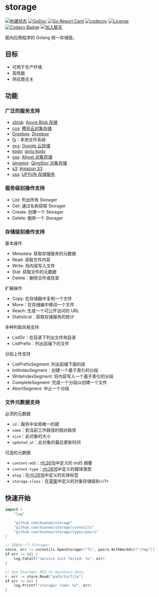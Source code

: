 # storage

[![构建状态](https://travis-ci.com/Xuanwo/storage.svg?branch=master)](https://travis-ci.com/Xuanwo/storage) [![GoDoc](https://godoc.org/github.com/Xuanwo/storage?status.svg)](https://godoc.org/github.com/Xuanwo/storage) [![Go Report Card](https://goreportcard.com/badge/github.com/Xuanwo/storage)](https://goreportcard.com/report/github.com/Xuanwo/storage) [![codecov](https://codecov.io/gh/Xuanwo/storage/branch/master/graph/badge.svg)](https://codecov.io/gh/Xuanwo/storage) [![License](https://img.shields.io/badge/license-apache%20v2-blue.svg)](https://github.com/Xuanwo/storage/blob/master/LICENSE) [![Codacy Badge](https://api.codacy.com/project/badge/Grade/15867a455afc4f24a763a5ed1011e05a)](https://app.codacy.com/manual/Xuanwo/storage?utm_source=github.com&utm_medium=referral&utm_content=Xuanwo/storage&utm_campaign=Badge_Grade_Settings) [![加入聊天](https://img.shields.io/badge/chat-online-blue?style=flat&logo=telegram)](https://t.me/storage_dev)

面向应用程序的 Golang 统一存储层。

## 目标

- 可用于生产环境
- 高性能
- 供应商无关

## 功能

### 广泛的服务支持

- [zblob](./services/azblob/): [Azure Blob 存储](https://docs.microsoft.com/en-us/azure/storage/blobs/)
- [cos](./services/cos/): [腾讯云对象存储](https://cloud.tencent.com/product/cos)
- [Dropbox](./services/dropbox/): [Dropbox](https://www.dropbox.com)
- [fs](./services/fs/)：本地文件系统
- [gcs](./services/gcs/): [Google 云存储](https://cloud.google.com/storage/)
- [kodo](./services/kodo/): [qiniu kodo](https://www.qiniu.com/products/kodo)
- [oss](./services/oss/): [Aliyun 对象存储](https://www.aliyun.com/product/oss)
- [qingstor](./services/qingstor/): [QingStor 对象存储](https://www.qingcloud.com/products/qingstor/)
- [s3](./services/s3/): [Amazon S3](https://aws.amazon.com/s3/)
- [uss](./services/uss/): [UPYUN 存储服务](https://www.upyun.com/products/file-storage)

### 服务级别操作支持

- List: 列出所有 Storager
- Get: 通过名称获取 Storager
- Create: 创建一个 Storager
- Delete: 删除一个 Storager

### 存储级别操作支持

基本操作

- Metadata: 获取存储服务的元数据
- Read: 读取文件内容
- Write: 将内容写入文件
- Stat: 获取文件的元数据
- Delete：删除文件或目录

扩展操作

- Copy: 在存储器中复制一个文件
- Move：在存储器中移动一个文件
- Reach: 生成一个可公开访问的 URL
- Statistical：获取存储服务的统计

多种列取风格支持

- ListDir：在目录下列出文件和目录
- ListPrefix：列出前缀下的文件

分段上传支持

- ListPrefixSegment: 列出前缀下面的段
- InitIndexSegment：创建一个基于索引的分段
- WriteIndexSegment: 将内容写入一个基于索引的分段
- CompleteSegment: 完成一个分段以创建一个文件
- AbortSegment: 中止一个分段

### 文件元数据支持

必须的元数据

- `id`：服务中全局唯一的键
- `name`：到当前工作路径的相对路径
- `size`：此对象的大小
- `updated_at`：此对象的最后更新时间

可选的元数据

- `content-md5`：[rfc2616](https://tools.ietf.org/html/rfc2616#section-14.15)中定义的 md5 摘要
- `content-type`：[rfc2616](https://tools.ietf.org/html/rfc2616#section-14.17)中定义的媒体类型
- `etag`：在[rfc2616](https://tools.ietf.org/html/rfc2616#section-14.19)中定义的实体标签
- `storage-class`：在[草案](./design/8-normalize-metadata-storage-class.md)中定义的对象存储级别</1>

## 快速开始

```go
import (
    "log"

    "github.com/Xuanwo/storage"
    "github.com/Xuanwo/storage/coreutils"
    "github.com/Xuanwo/storage/types/pairs"
)

// 初始化一个 Storager
store, err := coreutils.OpenStorager("fs", pairs.WithWorkDir("/tmp"))
if err != nil {
    log.Fatalf("service init failed: %v", err)
}

// Use Storager API to maintain data.
r, err := store.Read("path/to/file")
if err != nil {
    log.Printf("storager read: %v", err)
}
```
